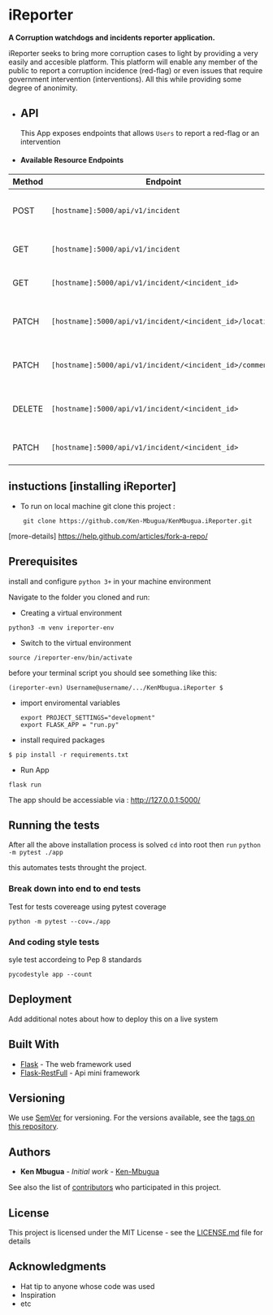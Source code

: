 # iReporter

**A Corruption watchdogs and incidents reporter application.**

iReporter seeks to bring more corruption cases to light by providing a very easily and accesible platform.
This platform will enable any member of the public to report a corruption incidence (red-flag) or even issues that require
government intervention (interventions).
All this while providing some degree of anonimity.

- ## API

  This App exposes endpoints that allows `Users` to report a red-flag or an intervention

- #### Available Resource Endpoints

| Method | Endpoint                                                 | Usage                                          |
| ------ | -------------------------------------------------------- | ---------------------------------------------- |
| POST   | `[hostname]:5000/api/v1/incident`                        | Create a red-flag or an intervention.          |
| GET    | `[hostname]:5000/api/v1/incident`                        | Get all red-flags or interventions.            |
| GET    | `[hostname]:5000/api/v1/incident/<incident_id>`          | Get a red-flad or an intervention.             |
| PATCH  | `[hostname]:5000/api/v1/incident/<incident_id>/location` | Update Location of a red-flag or intervention. |
| PATCH  | `[hostname]:5000/api/v1/incident/<incident_id>/comment`  | Update Comment of a red-flag or intervention.  |
| DELETE | `[hostname]:5000/api/v1/incident/<incident_id>`          | Delete a single red-flag or intervention.      |
| PATCH  | `[hostname]:5000/api/v1/incident/<incident_id>`          | Update a red-flag or intervention.             |

## instuctions [installing iReporter]

- To run on local machine git clone this project :

```
    git clone https://github.com/Ken-Mbugua/KenMbugua.iReporter.git
```

[more-details] https://help.github.com/articles/fork-a-repo/

## Prerequisites

install and configure `python 3+` in your machine environment

Navigate to the folder you cloned and run:

- Creating a virtual environment

```
python3 -m venv ireporter-env
```

- Switch to the virtual environment

`source /ireporter-env/bin/activate`

before your terminal script you should see something like this:

`(ireporter-evn) Username@username/.../KenMbugua.iReporter $`

- import enviromental variables

  ```
  export PROJECT_SETTINGS="development"
  export FLASK_APP = "run.py"
  ```

- install required packages

```
$ pip install -r requirements.txt
```

- Run App

```
flask run
```

The app should be accessiable via : http://127.0.0.1:5000/

## Running the tests

After all the above installation process is solved `cd` into root then `run`
`python -m pytest ./app`

this automates tests throught the project.

### Break down into end to end tests

Test for tests covereage using pytest coverage

```
python -m pytest --cov=./app
```

### And coding style tests

syle test accordeing to Pep 8 standards

```
pycodestyle app --count
```

## Deployment

Add additional notes about how to deploy this on a live system

## Built With

- [Flask](http://flask.pocoo.org/docs/1.0/) - The web framework used
- [Flask-RestFull](https://flask-restful.readthedocs.io/en/latest/) - Api mini framework

## Versioning

We use [SemVer](http://semver.org/) for versioning. For the versions available, see the [tags on this repository](https://github.com/your/project/tags).

## Authors

- **Ken Mbugua** - _Initial work_ - [Ken-Mbugua](https://github.com/Ken-MbuguaiReporter)

See also the list of [contributors](https://github.com/Ken-MbuguaiReporter/KenMbuguaiReporter/contributors) who participated in this project.

## License

This project is licensed under the MIT License - see the [LICENSE.md](LICENSE.md) file for details

## Acknowledgments

- Hat tip to anyone whose code was used
- Inspiration
- etc
